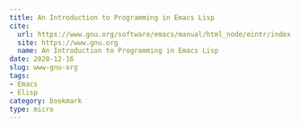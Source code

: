```yaml
---
title: An Introduction to Programming in Emacs Lisp
cite:
  url: https://www.gnu.org/software/emacs/manual/html_node/eintr/index.html
  site: https://www.gnu.org
  name: An Introduction to Programming in Emacs Lisp
date: 2020-12-16
slug: www-gnu-org
tags:
- Emacs
- Elisp
category: bookmark
type: micro
---
```

